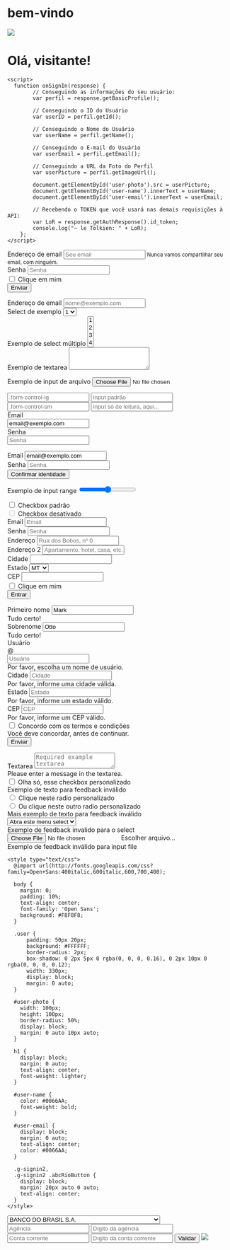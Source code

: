 # bem-vindo


<div id="app"></div>
    <div class="user">
      <img id="user-photo" src="https://dkrn4sk0rn31v.cloudfront.net/uploads/2018/05/07115516/maneiras-estudar-programacao-380x350.jpg">
      <h1>Olá, <span id="user-name">visitante</span>!</h1>
      <p id="user-email"></p>
    </div>
    <div class="g-signin2" data-onsuccess="onSignIn" data-theme="dark" data-width="370" data-height="50" data-longtitle="true" data-lang="pt-BR"></div>
 
    <script>
      function onSignIn(response) {
            // Conseguindo as informações do seu usuário:
            var perfil = response.getBasicProfile();
 
            // Conseguindo o ID do Usuário
            var userID = perfil.getId();
 
            // Conseguindo o Nome do Usuário
            var userName = perfil.getName();
 
            // Conseguindo o E-mail do Usuário
            var userEmail = perfil.getEmail();
 
            // Conseguindo a URL da Foto do Perfil
            var userPicture = perfil.getImageUrl();
 
            document.getElementById('user-photo').src = userPicture;
            document.getElementById('user-name').innerText = userName;
            document.getElementById('user-email').innerText = userEmail;
 
            // Recebendo o TOKEN que você usará nas demais requisições à API:
            var LoR = response.getAuthResponse().id_token;
            console.log("~ le Tolkien: " + LoR);
        };
    </script>
  

<form>
  <div class="form-group">
    <label for="exampleInputEmail1">Endereço de email</label>
    <input type="email" class="form-control" id="exampleInputEmail1" aria-describedby="emailHelp" placeholder="Seu email">
    <small id="emailHelp" class="form-text text-muted">Nunca vamos compartilhar seu email, com ninguém.</small>
  </div>
  <div class="form-group">
    <label for="exampleInputPassword1">Senha</label>
    <input type="password" class="form-control" id="exampleInputPassword1" placeholder="Senha">
  </div>
  <div class="form-group form-check">
    <input type="checkbox" class="form-check-input" id="exampleCheck1">
    <label class="form-check-label" for="exampleCheck1">Clique em mim</label>
  </div>
  <button type="submit" class="btn btn-primary">Enviar</button>
</form>
<form>
  <div class="form-group">
    <label for="exampleFormControlInput1">Endereço de email</label>
    <input type="email" class="form-control" id="exampleFormControlInput1" placeholder="nome@exemplo.com">
  </div>
  <div class="form-group">
    <label for="exampleFormControlSelect1">Select de exemplo</label>
    <select class="form-control" id="exampleFormControlSelect1">
      <option>1</option>
      <option>2</option>
      <option>3</option>
      <option>4</option>
      <option>5</option>
    </select>
  </div>
  <div class="form-group">
    <label for="exampleFormControlSelect2">Exemplo de select múltiplo</label>
    <select multiple class="form-control" id="exampleFormControlSelect2">
      <option>1</option>
      <option>2</option>
      <option>3</option>
      <option>4</option>
      <option>5</option>
    </select>
  </div>
  <div class="form-group">
    <label for="exampleFormControlTextarea1">Exemplo de textarea</label>
    <textarea class="form-control" id="exampleFormControlTextarea1" rows="3"></textarea>
  </div>
</form>
<form>
  <div class="form-group">
    <label for="exampleFormControlFile1">Exemplo de input de arquivo</label>
    <input type="file" class="form-control-file" id="exampleFormControlFile1">
  </div>
</form>
<input class="form-control form-control-lg" type="text" placeholder=".form-control-lg">
<input class="form-control" type="text" placeholder="Input padrão">
<input class="form-control form-control-sm" type="text" placeholder=".form-control-sm">
<input class="form-control" type="text" placeholder="Input só de leitura, aqui..." readonly>
<form>
  <div class="form-group row">
    <label for="staticEmail" class="col-sm-2 col-form-label">Email</label>
    <div class="col-sm-10">
      <input type="text" readonly class="form-control-plaintext" id="staticEmail" value="email@exemplo.com">
    </div>
  </div>
  <div class="form-group row">
    <label for="inputPassword" class="col-sm-2 col-form-label">Senha</label>
    <div class="col-sm-10">
      <input type="password" class="form-control" id="inputPassword" placeholder="Senha">
    </div>
  </div>
</form>
<form class="form-inline">
  <div class="form-group mb-2">
    <label for="staticEmail2" class="sr-only">Email</label>
    <input type="text" readonly class="form-control-plaintext" id="staticEmail2" value="email@exemplo.com">
  </div>
  <div class="form-group mx-sm-3 mb-2">
    <label for="inputPassword2" class="sr-only">Senha</label>
    <input type="password" class="form-control" id="inputPassword2" placeholder="Senha">
  </div>
  <button type="submit" class="btn btn-primary mb-2">Confirmar identidade</button>
</form>
<form>
  <div class="form-group">
    <label for="formControlRange">Exemplo de input range</label>
    <input type="range" class="form-control-range" id="formControlRange">
  </div>
</form>
<div class="form-check">
  <input class="form-check-input" type="checkbox" value="" id="defaultCheck1">
  <label class="form-check-label" for="defaultCheck1">
    Checkbox padrão
  </label>
</div>
<div class="form-check">
  <input class="form-check-input" type="checkbox" value="" id="defaultCheck2" disabled>
  <label class="form-check-label" for="defaultCheck2">
    Checkbox desativado
  </label>
</div>
<form>
  <div class="form-row">
    <div class="form-group col-md-6">
      <label for="inputEmail4">Email</label>
      <input type="email" class="form-control" id="inputEmail4" placeholder="Email">
    </div>
    <div class="form-group col-md-6">
      <label for="inputPassword4">Senha</label>
      <input type="password" class="form-control" id="inputPassword4" placeholder="Senha">
    </div>
  </div>
  <div class="form-group">
    <label for="inputAddress">Endereço</label>
    <input type="text" class="form-control" id="inputAddress" placeholder="Rua dos Bobos, nº 0">
  </div>
  <div class="form-group">
    <label for="inputAddress2">Endereço 2</label>
    <input type="text" class="form-control" id="inputAddress2" placeholder="Apartamento, hotel, casa, etc.">
  </div>
  <div class="form-row">
    <div class="form-group col-md-6">
      <label for="inputCity">Cidade</label>
      <input type="text" class="form-control" id="inputCity">
    </div>
    <div class="form-group col-md-4">
      <label for="inputEstado">Estado</label>
      <select id="inputEstado" class="form-control">
        <option selected>SP</option>
          <option selected>MG</option>
            <option selected>RJ</option>
              <option selected>MT</option>
        <option>...</option>
      </select>
    </div>
    <div class="form-group col-md-2">
      <label for="inputCEP">CEP</label>
      <input type="text" class="form-control" id="inputCEP">
    </div>
  </div>
  <div class="form-group">
    <div class="form-check">
      <input class="form-check-input" type="checkbox" id="gridCheck">
      <label class="form-check-label" for="gridCheck">
        Clique em mim
      </label>
    </div>
  </div>
  <button type="submit" class="btn btn-primary">Entrar</button>
</form>
<form class="needs-validation" novalidate>
  <div class="form-row">
    <div class="col-md-4 mb-3">
      <label for="validationCustom01">Primeiro nome</label>
      <input type="text" class="form-control" id="validationCustom01" placeholder="Nome" value="Mark" required>
      <div class="valid-feedback">
        Tudo certo!
      </div>
    </div>
    <div class="col-md-4 mb-3">
      <label for="validationCustom02">Sobrenome</label>
      <input type="text" class="form-control" id="validationCustom02" placeholder="Sobrenome" value="Otto" required>
      <div class="valid-feedback">
        Tudo certo!
      </div>
    </div>
    <div class="col-md-4 mb-3">
      <label for="validationCustomUsername">Usuário</label>
      <div class="input-group">
        <div class="input-group-prepend">
          <span class="input-group-text" id="inputGroupPrepend">@</span>
        </div>
        <input type="text" class="form-control" id="validationCustomUsername" placeholder="Usuário" aria-describedby="inputGroupPrepend" required>
        <div class="invalid-feedback">
          Por favor, escolha um nome de usuário.
        </div>
      </div>
    </div>
  </div>
  <div class="form-row">
    <div class="col-md-6 mb-3">
      <label for="validationCustom03">Cidade</label>
      <input type="text" class="form-control" id="validationCustom03" placeholder="Cidade" required>
      <div class="invalid-feedback">
        Por favor, informe uma cidade válida.
      </div>
    </div>
    <div class="col-md-3 mb-3">
      <label for="validationCustom04">Estado</label>
      <input type="text" class="form-control" id="validationCustom04" placeholder="Estado" required>
      <div class="invalid-feedback">
        Por favor, informe um estado válido.
      </div>
    </div>
    <div class="col-md-3 mb-3">
      <label for="validationCustom05">CEP</label>
      <input type="text" class="form-control" id="validationCustom05" placeholder="CEP" required>
      <div class="invalid-feedback">
        Por favor, informe um CEP válido.
      </div>
    </div>
  </div>
  <div class="form-group">
    <div class="form-check">
      <input class="form-check-input" type="checkbox" value="" id="invalidCheck" required>
      <label class="form-check-label" for="invalidCheck">
        Concordo com os termos e condições
      </label>
      <div class="invalid-feedback">
        Você deve concordar, antes de continuar.
      </div>
    </div>
  </div>
  <button class="btn btn-primary" type="submit">Enviar</button>
</form>

<script>
// Exemplo de JavaScript inicial para desativar envios de formulário, se houver campos inválidos.
(function() {
  'use strict';
  window.addEventListener('load', function() {
    // Pega todos os formulários que nós queremos aplicar estilos de validação Bootstrap personalizados.
    var forms = document.getElementsByClassName('needs-validation');
    // Faz um loop neles e evita o envio
    var validation = Array.prototype.filter.call(forms, function(form) {
      form.addEventListener('submit', function(event) {
        if (form.checkValidity() === false) {
          event.preventDefault();
          event.stopPropagation();
        }
        form.classList.add('was-validated');
      }, false);
    });
  }, false);
})();
</script>
<form class="was-validated">
  <div class="mb-3">
    <label for="validationTextarea">Textarea</label>
    <textarea class="form-control is-invalid" id="validationTextarea" placeholder="Required example textarea" required></textarea>
    <div class="invalid-feedback">
      Please enter a message in the textarea.
    </div>
  </div>

  <div class="custom-control custom-checkbox mb-3">
    <input type="checkbox" class="custom-control-input" id="customControlValidation1" required>
    <label class="custom-control-label" for="customControlValidation1">Olha só, esse checkbox personalizado</label>
    <div class="invalid-feedback">Exemplo de texto para feedback inválido</div>
  </div>

  <div class="custom-control custom-radio">
    <input type="radio" class="custom-control-input" id="customControlValidation2" name="radio-stacked" required>
    <label class="custom-control-label" for="customControlValidation2">Clique neste radio personalizado</label>
  </div>
  <div class="custom-control custom-radio mb-3">
    <input type="radio" class="custom-control-input" id="customControlValidation3" name="radio-stacked" required>
    <label class="custom-control-label" for="customControlValidation3">Ou clique neste outro radio personalizado</label>
    <div class="invalid-feedback">Mais exemplo de texto para feedback inválido</div>
  </div>

  <div class="form-group">
    <select class="custom-select" required>
      <option value="">Abra este menu select</option>
      <option value="1">Um</option>
      <option value="2">Dois</option>
      <option value="3">Três</option>
    </select>
    <div class="invalid-feedback">Exemplo de feedback invalido para o select</div>
  </div>

  <div class="custom-file">
    <input type="file" class="custom-file-input" id="validatedCustomFile" required>
    <label class="custom-file-label" for="validatedCustomFile">Escolher arquivo...</label>
    <div class="invalid-feedback">Exemplo de feedback inválido para input file</div>
  </div>
</form>
<html lang="pt-BR">
  <head>
    <meta charset="UTF-8">
    <meta name="google-signin-scope" content="profile email">
    <meta name="google-signin-client_id" content="SEU_ID_DO_CLIENTE">
    <script src="https://apis.google.com/js/platform.js" async defer></script>
     
    <style type="text/css">
      @import url(http://fonts.googleapis.com/css?family=Open+Sans:400italic,600italic,600,700,400);
 
      body {
        margin: 0;
        padding: 10%;
        text-align: center;
        font-family: 'Open Sans';
        background: #F8F8F8;
      }
 
      .user {
          padding: 50px 20px;
          background: #FFFFFF;
          border-radius: 2px;
          box-shadow: 0 2px 5px 0 rgba(0, 0, 0, 0.16), 0 2px 10px 0 rgba(0, 0, 0, 0.12);
          width: 330px;
          display: block;
          margin: 0 auto;
      }
 
      #user-photo {
        width: 100px;
        height: 100px;
        border-radius: 50%;
        display: block;
        margin: 0 auto 10px auto;
      }
 
      h1 {
        display: block;
        margin: 0 auto;
        text-align: center;
        font-weight: lighter;
      }
 
      #user-name {
        color: #0066AA;
        font-weight: bold;
      }
 
      #user-email {
        display: block;
        margin: 0 auto;
        text-align: center;
        color: #0066AA;
      }
 
      .g-signin2,
      .g-signin2 .abcRioButton {
        display: block;
        margin: 20px auto 0 auto;
        text-align: center;
      }
    </style>
  </head>   
  <body>
<script type="text/javascript" src="http://code.jquery.com/jquery-2.1.3.min.js"></script>
<script type="text/javascript" src="https://assets.moip.com.br/v2/bank-account-validator.min.js"></script>
<script type="text/javascript">
  $(document).ready(function() {
    $("#validate_bank_account").click(function() {
      Moip.BankAccount.validate({
        bankNumber         : $("#bank_number").val(),
        agencyNumber       : $("#agency_number").val(),
        agencyCheckNumber  : $("#agency_check_number").val(),
        accountNumber      : $("#account_number").val(),
        accountCheckNumber : $("#account_check_number").val(),
        valid: function() {
          alert("Conta bancária válida")
        },
        invalid: function(data) {
          var errors = "Conta bancária inválida: \n";
          for(i in data.errors){
            errors += data.errors[i].description + "-" + data.errors[i].code + ")\n";
          }
          alert(errors);
        }
      });
    });
  });
</script>
<form>
  <select id="bank_number">
    <option value="001">BANCO DO BRASIL S.A.</option>
    <option value="237">BANCO BRADESCO S.A.</option>
    <option value="341">BANCO ITAÚ S.A.</option>
    <option value="104">CAIXA ECONOMICA FEDERAL</option>
    <option value="033">BANCO SANTANDER BANESPA S.A.</option>
    <option value="399">HSBC BANK BRASIL S.A.</option>
    <option value="151">BANCO NOSSA CAIXA S.A.</option>
    <option value="745">BANCO CITIBANK S.A.</option>
    <option value="041">BANCO DO ESTADO DO RIO GRANDE DO SUL S.A.</option>
  </select>

  <input id="agency_number" placeholder="Agência" type="text"/>
  <input id="agency_check_number" placeholder="Dígito da agência" type="text" />
  <input id="account_number" placeholder="Conta corrente" type="text" />
  <input id="account_check_number" placeholder="Dígito da conta corrente" type="text" />

  <input type="button" value="Validar" id="validate_bank_account" />


<img id="user-photo" src="https://organicsnewsbrasil.com.br/wp-content/uploads/2015/10/eu-posso-te-ajudar.png">
